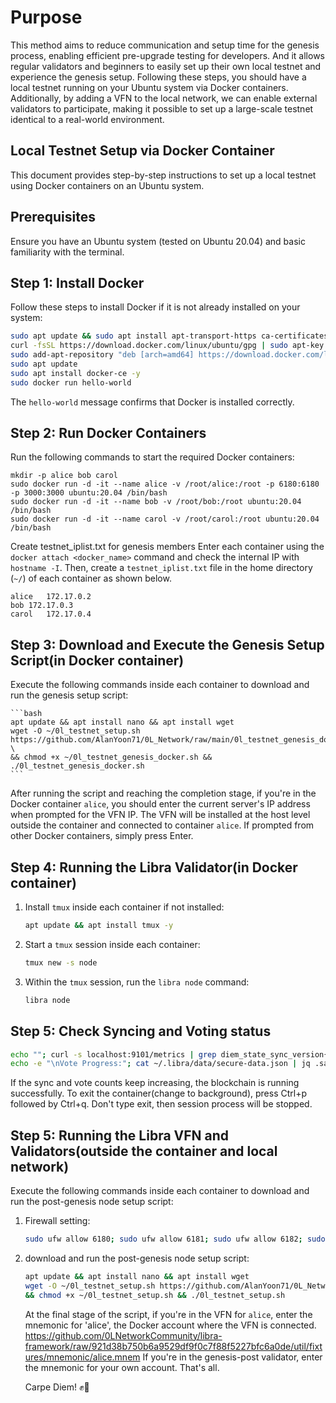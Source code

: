 # Purpose

This method aims to reduce communication and setup time for the genesis process, enabling efficient pre-upgrade testing for developers.
And it allows regular validators and beginners to easily set up their own local testnet and experience the genesis setup.
Following these steps, you should have a local testnet running on your Ubuntu system via Docker containers.
Additionally, by adding a VFN to the local network, we can enable external validators to participate,
making it possible to set up a large-scale testnet identical to a real-world environment.

## Local Testnet Setup via Docker Container

This document provides step-by-step instructions to set up a local testnet using Docker containers on an Ubuntu system.

## Prerequisites

Ensure you have an Ubuntu system (tested on Ubuntu 20.04) and basic familiarity with the terminal.

## Step 1: Install Docker

Follow these steps to install Docker if it is not already installed on your system:

```bash
sudo apt update && sudo apt install apt-transport-https ca-certificates curl software-properties-common -y
curl -fsSL https://download.docker.com/linux/ubuntu/gpg | sudo apt-key add -
sudo add-apt-repository "deb [arch=amd64] https://download.docker.com/linux/ubuntu $(lsb_release -cs) stable"
sudo apt update
sudo apt install docker-ce -y
sudo docker run hello-world
```
The `hello-world` message confirms that Docker is installed correctly.

## Step 2: Run Docker Containers

Run the following commands to start the required Docker containers:

```
mkdir -p alice bob carol
sudo docker run -d -it --name alice -v /root/alice:/root -p 6180:6180 -p 3000:3000 ubuntu:20.04 /bin/bash
sudo docker run -d -it --name bob -v /root/bob:/root ubuntu:20.04 /bin/bash
sudo docker run -d -it --name carol -v /root/carol:/root ubuntu:20.04 /bin/bash
```
Create testnet_iplist.txt for genesis members
Enter each container using the `docker attach <docker_name>` command and check the internal IP with `hostname -I`.
Then, create a `testnet_iplist.txt` file in the home directory (`~/`) of each container as shown below.
```
alice	172.17.0.2
bob	172.17.0.3
carol	172.17.0.4
```

## Step 3: Download and Execute the Genesis Setup Script(in Docker container)

Execute the following commands inside each container to download and run the genesis setup script:

    ```bash
    apt update && apt install nano && apt install wget
	wget -O ~/0l_testnet_setup.sh https://github.com/AlanYoon71/0L_Network/raw/main/0l_testnet_genesis_docker.sh \
	&& chmod +x ~/0l_testnet_genesis_docker.sh && ./0l_testnet_genesis_docker.sh
	```
After running the script and reaching the completion stage, if you're in the Docker container `alice`,
you should enter the current server's IP address when prompted for the VFN IP.
The VFN will be installed at the host level outside the container and connected to container `alice`.
If prompted from other Docker containers, simply press Enter.

## Step 4: Running the Libra Validator(in Docker container)

1. Install `tmux` inside each container if not installed:

    ```bash
    apt update && apt install tmux -y
    ```

2. Start a `tmux` session inside each container:

    ```bash
    tmux new -s node
    ```

3. Within the `tmux` session, run the `libra node` command:

    ```bash
    libra node
    ```
	
## Step 5: Check Syncing and Voting status

```bash
echo ""; curl -s localhost:9101/metrics | grep diem_state_sync_version{; \
echo -e "\nVote Progress:"; cat ~/.libra/data/secure-data.json | jq .safety_data.value.last_voted_round
```
If the sync and vote counts keep increasing, the blockchain is running successfully.
To exit the container(change to background), press Ctrl+p followed by Ctrl+q.
Don't type exit, then session process will be stopped.

## Step 5: Running the Libra VFN and Validators(outside the container and local network)

Execute the following commands inside each container to download and run the post-genesis node setup script:

1. Firewall setting:

    ```bash
    sudo ufw allow 6180; sudo ufw allow 6181; sudo ufw allow 6182; sudo ufw allow 8080; sudo ufw allow 3000; 
    ```

2. download and run the post-genesis node setup script:

    ```bash
    apt update && apt install nano && apt install wget
	wget -O ~/0l_testnet_setup.sh https://github.com/AlanYoon71/0L_Network/raw/main/0l_testnet_setup.sh \
	&& chmod +x ~/0l_testnet_setup.sh && ./0l_testnet_setup.sh
	```
	At the final stage of the script, if you're in the VFN for `alice`, enter the mnemonic for 'alice', 
	the Docker account where the VFN is connected.
	https://github.com/0LNetworkCommunity/libra-framework/raw/921d38b750b6a9529df9f0c7f88f5227bfc6a0de/util/fixtures/mnemonic/alice.mnem
	If you're in the genesis-post validator, enter the mnemonic for your own account. That's all.
	
	Carpe Diem! ✊🔆
